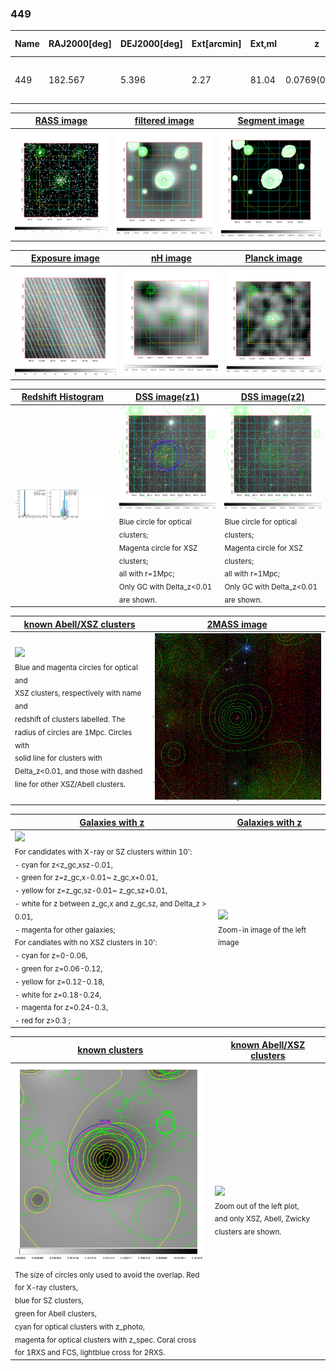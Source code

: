 <div STYLE="page-break-after: always;"></div>

### 449

|Name|RAJ2000[deg]|DEJ2000[deg] |Ext[arcmin]| Ext,ml | z | z_src| C|GC(XSZ,Delta_z<0.01)| GC(OPT,Delta_z<0.01)|GC| R_sig[arcmin] | R500[arcmin] | R500[Mpc]| CRsig[c/s] | CR500[c/s] |L500[1E44 erg/s]|F500[1E-12 erg/s/cm^2]| M500[1E14 Msun]|Tx[keV]|Cnt_sig|Beta|Rc[arcmin]|Comment|Alias|
|---|---|---|---|---|---|------|---|--------|---------|----------|---|---|---|---|---|---|---|---|---|---|---|---|---|---|
|449| 182.567| 5.396| 2.27| 81.04| 0.0769(0.005)| z1, z_xsz| B| F20, MCXC, Tar| N, W, Zw| F20, MCXC, N, Tar, W| 9.775| 10.017| 0.875| 0.303(0.037)| 0.304(0.037)| 0.862(0.059)| 5.934(0.409)| 2.05(0.07)| 3.42(0.08)| 122.0| 0.873(-0.115+0.087)| 4.617(-0.804+0.595)| -| k262|

|[RASS image](../image/449/449_img.pdf)|[filtered image](../image/449/449_fil.pdf)|[Segment image](../image/449/449_seg.pdf)|
|-------------------|--------------------|-------------------|
| <img src="../image/449/449_img.png" width="300">  | <img src="../image/449/449_fil.png" width="300">   | <img src="../image/449/449_seg.png" width="300">  |

|[Exposure image](../image/449/449_mex.pdf)| [nH image](../image/449/449_nh.pdf)| [Planck image](../image/449/449_p.pdf)|
|-------------------|--------------------|-------------------|
|<img src="../image/449/449_mex.png" width="300">   | <img src="../image/449/449_nh.png" width="300">    | <img src="../image/449/449_p.png" width="300"> |

|[Redshift Histogram](../image/449/449_zg.pdf) | [DSS image(z1)](../image/449/449_dss_z1.pdf)      |  [DSS image(z2)](../image/449/449_dss_z2.pdf)    |
|-------------------|--------------------|-------------------|
|<img src="../image/449/449_zg.png" width="300"> |<img src="../image/449/449_dss_z1.png" width="300"> <sub><br>Blue circle for optical clusters; <br>Magenta circle for XSZ clusters; <br>all with r=1Mpc; <br>Only GC with Delta_z<0.01 are shown. </sub>| <img src="../image/449/449_dss_z2.png" width="300"><sub><br>Blue circle for optical clusters; <br>Magenta circle for XSZ clusters; <br>all with r=1Mpc; <br>Only GC with Delta_z<0.01 are shown. </sub> |

|[known Abell/XSZ clusters](../image/449/449_m.pdf) | [2MASS image](../image/449/449_2mass.pdf)      |
|-------------------|-------------------|
|<img src=../image/449/449_m.png width="300"> <br><sub>Blue and magenta circles for optical and <br>XSZ clusters, respectively with name and <br>redshift of clusters labelled. The <br>radius of circles are 1Mpc. Circles with <br>solid line for clusters with <br>Delta_z<0.01, and those with dashed <br>line for other XSZ/Abell clusters.        </sub>|<img src="../image/449/449_2mass.png" width="300">  |

|[Galaxies with z](../image/449/449_opt_ned.pdf) |[Galaxies with z](../image/449/449_opt_ned_zoom.pdf) |
|-------------------|-------------------|
| <img src=../image/449/449_opt_ned.png width="300"> <br><sub> For candidates with X-ray or SZ clusters within 10': <br> - cyan for z<z_gc,xsz-0.01, <br> - green for z=z_gc,x-0.01~ z_gc,x+0.01, <br> - yellow for z=z_gc,sz-0.01~ z_gc,sz+0.01, <br> - white for z between z_gc,x and z_gc,sz, and Delta_z > 0.01, <br> - magenta for other galaxies; <br>For candiates with no XSZ clusters in 10': <br> - cyan for z=0-0.06, <br> - green for z=0.06-0.12, <br> - yellow for z=0.12-0.18, <br> - white for z=0.18-0.24, <br> - magenta for z=0.24-0.3, <br> - red for z>0.3 ;  </sub>|<img src=../image/449/449_opt_ned_zoom.png width="300">  <br><sub> Zoom-in image of the left image</sub>|

|[known clusters](../image/449/449_gc.pdf) |[known Abell/XSZ clusters](../image/449/449_gc_large.pdf) |
|-------------------|-------------------|
| <img src=../image/449/449_gc.png width="300"> <br><sub> The size of circles only used to avoid the overlap. Red for X-ray clusters, <br> blue for SZ clusters, <br> green for Abell clusters, <br> cyan for optical clusters with z_photo, <br> magenta for optical clusters with z_spec. Coral cross for 1RXS and FCS, lightblue cross for 2RXS. </sub>|<img src=../image/449/449_gc_large.png width="300"> <br><sub> Zoom out of the left plot, <br> and only XSZ, Abell, Zwicky clusters are shown. </sub> |



